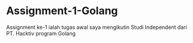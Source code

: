 # Assignment-1-Golang
Assignment ke-1 ialah tugas awal saya mengikutin Studi Independent dari PT. Hacktiv program Golang
